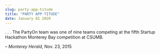 ```yaml
---
slug: party-app-titude
title: "PARTY APP-TITUDE"
date: January 01 2020
---
```


<p>. . . The PartyOn team was one of nine teams competing at the fifth Startup Hackathon Monterey Bay competition at CSUMB.
</p><p>– <em>Monterey Herald</em>, Nov. 23, 2015
</p>
